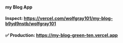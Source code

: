 #### my Blog App
 #### Inspect: https://vercel.com/wolfgray101/my-blog-b9yd9nstb/wolfgray101 
#### ✅  Production: https://my-blog-green-ten.vercel.app